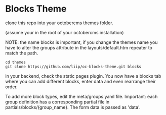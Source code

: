 # Blocks Theme
clone this repo into your octobercms themes folder.

(assume your in the root of your octobercms installation)

NOTE: the name blocks is important, if you change the themes name you have to alter the groups attribute in the layouts/default.htm
repeater to match the path.

```
cd themes
git clone https://github.com/liip/oc-blocks-theme.git blocks
```

in your backend, check the static pages plugin. You now have a blocks tab where you can add different blocks, enter data 
and even rearrange their order.

To add more block types, edit the meta/groups.yaml file. 
Important: each group definition has a corresponding partial file in 
partials/blocks/{group_name}. The form data is passed as 'data'.
